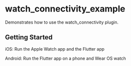 # watch_connectivity_example

Demonstrates how to use the watch_connectivity plugin.

## Getting Started

iOS: Run the Apple Watch app and the Flutter app

Android: Run the Flutter app on a phone and Wear OS watch